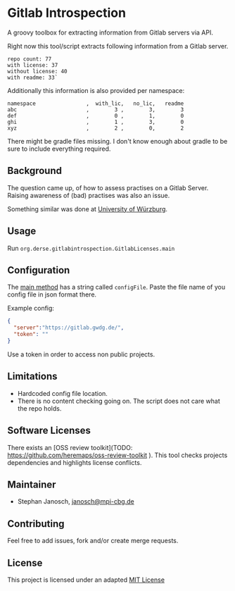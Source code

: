 # Gitlab Introspection

A groovy toolbox for extracting information from Gitlab servers via API.

Right now this tool/script extracts following information from a Gitlab server.
```
repo count: 77
with license: 37
without license: 40
with readme: 33`
```
Additionally this information is also provided per namespace:
```
namespace                ,  with_lic,   no_lic,   readme
abc                      ,        3 ,        3,        3
def                      ,        0 ,        1,        0
ghi                      ,        1 ,        3,        0
xyz                      ,        2 ,        0,        2
```

There might be gradle files missing. I don't know enough about gradle to be sure to include everything required.
## Background 

The question came up, of how to assess practises on a Gitlab Server. Raising awareness of (bad) 
practises was also an issue. 

Something similar was done at [University of Würzburg](https://git.physik.uni-wuerzburg.de/Z03/guidesandscripts/blob/master/REST_Intro/intro.md).

## Usage

Run `org.derse.gitlabintrospection.GitlabLicenses.main`

## Configuration

The [main method](src/main/groovy/org/derse/gitlabintrospection/GitlabLicenses.groovy) has a string called `configFile`. Paste 
the file name of you config file in json format there. 

Example config:
```json
{
  "server":"https://gitlab.gwdg.de/",
  "token": ""
}
```
Use a token in order to access non public projects.

## Limitations

* Hardcoded config file location.
* There is no content checking going on. The script does not care what the repo holds.

## Software Licenses

There exists an [OSS review toolkit](TODO: https://github.com/heremaps/oss-review-toolkit
). This tool checks projects dependencies and highlights license conflicts.

## Maintainer

* Stephan Janosch, janosch@mpi-cbg.de

## Contributing

Feel free to add issues, fork and/or create merge requests.

## License

This project is licensed under an adapted [MIT License](LICENSE)